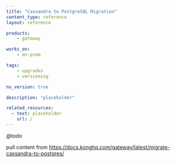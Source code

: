 ```yaml
---
title: "Cassandra to PostgreSQL Migration"
content_type: reference
layout: reference

products:
    - gateway

works_on:
    - on-prem

tags:
    - upgrades
    - versioning

no_version: true

description: "placeholder"

related_resources:
  - text: placeholder
    url: /
---
```


@todo

pull content from https://docs.konghq.com/gateway/latest/migrate-cassandra-to-postgres/